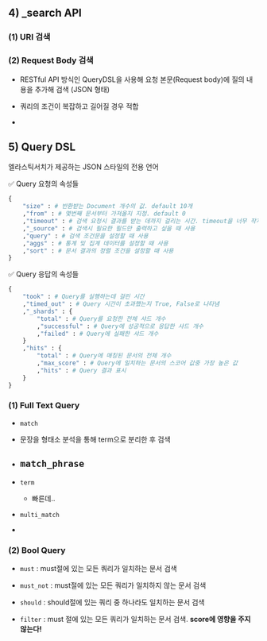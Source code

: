 



## 4) _search API

### (1) URI 검색

### (2) Request Body 검색

- RESTful API 방식인 QueryDSL을 사용해 요청 본문(Request body)에 질의 내용을 추가해 검색 (JSON 형태)
- 쿼리의 조건이 복잡하고 길어질 경우 적합

- 





## 5) Query DSL

엘라스틱서치가 제공하는 JSON 스타일의 전용 언어

✅ Query 요청의 속성들

```python
{
    "size" : # 반환받는 Document 개수의 값. default 10개
    ,"from" : # 몇번째 문서부터 가져올지 지정. default 0
    ,"timeout" : # 검색 요청시 결과를 받는 데까지 걸리는 시간. timeout을 너무 작게하면 전체 샤드에서 timeout을 넘기지 않은 문서만 결과로 출력된다. default 무한
    ,"_source" : # 검색시 필요한 필드만 출력하고 싶을 때 사용
    ,"query" : # 검색 조건문을 설정할 때 사용
    ,"aggs" : # 통계 및 집계 데이터를 설정할 때 사용
    ,"sort" : # 문서 결과의 정렬 조건을 설정할 때 사용
}
```

✅ Query 응답의 속성들

```python
{
    "took" : # Query를 실행하는데 걸린 시간
    ,"timed_out" : # Query 시간이 초과했는지 True, False로 나타냄
    ,"_shards" : {
        "total" : # Query를 요청한 전체 샤드 개수
        ,"successful" : # Query에 성공적으로 응답한 샤드 개수
        ,"failed" : # Query에 실패한 샤드 개수
    }
    ,"hits" : {
        "total" : # Query에 매칭된 문서의 전체 개수
        ,"max_score" : # Query에 일치하는 문서의 스코어 값중 가장 높은 값
        ,"hits" : # Query 결과 표시
    }
}
```



### (1) Full Text Query

-  `match`
  - 문장을 형태소 분석을 통해 term으로 분리한 후 검색

- `match_phrase`
  - 

- `term`
  - 빠른데.. 
- `multi_match`
- 

### (2) Bool Query

- `must` : must절에 있는 모든 쿼리가 일치하는 문서 검색

- `must_not` : must절에 있는 모든 쿼리가 일치하지 않는 문서 검색

- `should` : should절에 있는 쿼리 중 하나라도 일치하는 문서 검색

- `filter` : must 절에 있는 모든 쿼리가 일치하는 문서 검색. **score에 영향을 주지 않는다!**

  





